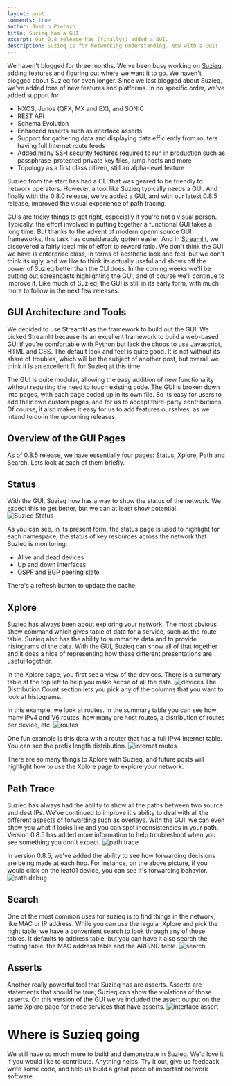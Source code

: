 ```yaml
---
layout: post
comments: true
author: Justin Pietsch
title: Suzieq has a GUI
excerpt: Our 0.8 release has (finally!) added a GUI.
description: Suzieq is for Networking Understanding. Now with a GUI!
---
```

We haven't blogged for three months. We've been busy working on [Suzieq](https://github.com/netenglabs/suzieq), adding features and figuring out where we want it to go. We haven't blogged about Suzieq for even longer. Since we last blogged about Suzieq, we've added tons of new features and platforms. In no specific order, we've added support for:
* NXOS, Junos (QFX, MX and EX), and SONIC
* REST API
* Schema Evolution
* Enhanced asserts such as interface asserts
* Support for gathering data and displaying data efficiently from routers having full Internet route feeds
* Added many SSH security features required to run in production such as passphrase-protected private key files, jump hosts and more
* Topology as a first class citizen, still an alpha-level feature

Suzieq from the start has had a CLI that was geared to be friendly to network operators. However, a tool like Suzieq typically needs a GUI. And finally with the 0.8.0 release, we've added a GUI, and with our latest 0.8.5 release, improved the visual experience of path tracing.

GUIs are tricky things to get right, especially if you're not a visual person. Typically, the effort involved in putting together a functional GUI takes a long time. But thanks to the advent of modern openn source GUI frameworks, this task has considerably gotten easier. And in [Streamlit](https://www.streamlit.io), we discovered a fairly ideal mix of effort to reward ratio. We don't think the GUI we have is enterprise class, in terms of aesthetic look and feel, but we don't think its ugly, and we like to think its actually useful and shows off the power of Suzieq better than the CLI does. In the coming weeks we'll be putting out screencasts highlighting the GUI, and of course we'll continue to improve it. Like much of Suzieq, the GUI is still in its early form, with much more to follow in the next few releases.

## GUI Architecture and Tools

We decided to use Streamlit as the framework to build out the GUI. We picked Streamlit because its an excellent framework to build a web-based GUI if you're comfortable with Python but lack the chops to use Javascript, HTML and CSS. The default look and feel is quite good. It is not without its share of troubles, which will be the subject of another post, but overall we think it is an excellent fit for Suzieq at this time.

The GUI is quite modular, allowing the easy addition of new functionality without requiring the need to touch existing code. The GUI is broken down into pages, with each page coded up in its own file. So its easy for users to add their own custom pages, and for us to accept third-party contributions. Of course, it also makes it easy for us to add features ourselves, as we intend to do in the upcoming releases.

## Overview of the GUI Pages

As of 0.8.5 release, we have essentially four pages: Status, Xplore, Path and Search. Lets look at each of them briefly.

## Status
With the GUI, Suzieq how has a way to show the status of the network. We expect this to get better, but we can at least show potential. ![Suzieq Status](/assets/images/2021-01-suzieq-gui/status-2.png)

As you can see, in its present form, the status page is used to highlight for each namespace, the status of key resources across the network that Suzieq is monitoring:
* Alive and dead devices
* Up and down interfaces
* OSPF and BGP peering state

There's a refresh button to update the cache 

## Xplore
Suzieq has always been about exploring your network. The most obvious show command which gives table of data for a service, such as the route table. Suzieq also has the ability to summarize data and to provide histograms of the data. With the GUI, Suzieq can show all of that together and it does a nice of representing how these different presentations are useful together.

In the Xplore page, you first see a view of the devices. There is a summary table at the top left to help you make sense of all the data. ![devices](/assets/images/2021-01-suzieq-gui/devices-gui.png) The Distribution Count section lets you pick any of the columns that you want to look at histograms.

In this example, we look at routes. In the summary table you can see how many IPv4 and V6 routes, how many are host routes, a distribution of routes per device, etc. ![routes](/assets/images/2021-01-suzieq-gui/routes-xplore.png)

One fun example is this data with a router that has a full IPv4 internet table. You can see the prefix length distribution. ![internet routes](/assets/images/2021-01-suzieq-gui/routes-internet.png)

There are so many things to Xplore with Suzieq, and future posts will highlight how to use the Xplore page to explore your network.

## Path Trace
Suzieq has always had the ability to show all the paths between two source and dest IPs. We've continued to improve it's ability to deal with all the different aspects of forwarding such as overlays. With the GUI, we can even show you what it looks like and you can spot inconsistencies in your path. Version 0.8.5 has added more information to help troubleshoot when you see something you don't expect. ![path trace](/assets/images/2021-01-suzieq-gui/path-gui.png)

In version 0.8.5, we've added the ability to see how forwarding decisions are being made at each hop. For instance, on the above picture, if you would click on the leaf01 device, you can see it's forwarding behavior. ![path debug](/assets/images/2021-01-suzieq-gui/path-debug.png)

## Search

One of the most common uses for suzieq is to find things in the network, like MAC or IP address. While you can use the regular Xplore and pick the right table, we have a convenient search to look through any of those tables. It defaults to address table, but you can have it also search the routing table, the MAC address table and the ARP/ND table. ![search](/assets/images/2021-01-suzieq-gui/search-route.png)

## Asserts
Another really powerful tool that Suzieq has are asserts. Asserts are statements that should be true; Suzieq can show the violations of those asserts. On this version of the GUI we've included the assert output on the same Xplore page for those services that have asserts. ![interface assert](/assets/images/2021-01-suzieq-gui/interfaces-with-assert.png)

# Where is Suzieq going
We still have so much more to build and demonstrate in Suzieq. We'd love it if you would like to contribute. Anything helps. Try it out, give us feedback, write some code, and help us build a great piece of important network software.
